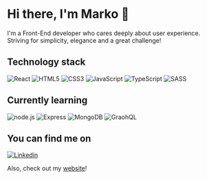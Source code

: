 # Hi there, I'm Marko 👋
I'm a Front-End developer who cares deeply about user experience.  
Striving for simplicity, elegance and a great challenge!

## Technology stack
![React](https://img.shields.io/badge/React-20232A?style=for-the-badge&logo=react&logoColor=61DAFB)
![HTML5](https://img.shields.io/badge/HTML5-264DE4?style=for-the-badge&logo=HTML5&logoColor=white)
![CSS3](https://img.shields.io/badge/CSS3-E44D26?style=for-the-badge&logo=CSS3&logoColor=white)
![JavaScript](https://img.shields.io/badge/JavaScript-EFD81D?style=for-the-badge&logo=JavaScript&logoColor=black)
![TypeScript](https://img.shields.io/badge/TypeScript-2F74C0?style=for-the-badge&logo=TypeScript&logoColor=white)
![SASS](https://img.shields.io/badge/SASS-C76494?style=for-the-badge&logo=SASS&logoColor=white)


## Currently learning 
![node.js](https://img.shields.io/badge/node.js-6DA35E?style=for-the-badge&logo=node.js-functions&logoColor=white)
![Express](https://img.shields.io/badge/Express-FFFFFF?style=for-the-badge&logo=Express&logoColor=black)
![MongoDB](https://img.shields.io/badge/MongoDB-52A74B.svg?&style=for-the-badge&logo=MongoDB&logoColor=white)
![GraohQL](https://img.shields.io/badge/GraphQl-E10098?style=for-the-badge&logo=graphql&logoColor=white)

## You can find me on
[![Linkedin](https://img.shields.io/badge/LinkedIn-0077B5?style=for-the-badge&logo=linkedin&logoColor=white)](https://www.linkedin.com/in/marko-valuh/)

Also, check out my [website](https://valuh-marko.github.io/mv-resume/#/mv-resume/)!  
